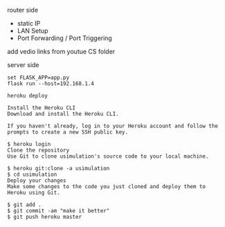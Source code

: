 router side
* static IP
* LAN Setup
* Port Forwarding / Port Triggering

add vedio links from youtue CS folder


server side
```
set FLASK_APP=app.py
flask run --host=192.168.1.4

heroku deploy

Install the Heroku CLI
Download and install the Heroku CLI.

If you haven't already, log in to your Heroku account and follow the prompts to create a new SSH public key.

$ heroku login
Clone the repository
Use Git to clone usimulation's source code to your local machine.

$ heroku git:clone -a usimulation
$ cd usimulation
Deploy your changes
Make some changes to the code you just cloned and deploy them to Heroku using Git.

$ git add .
$ git commit -am "make it better"
$ git push heroku master